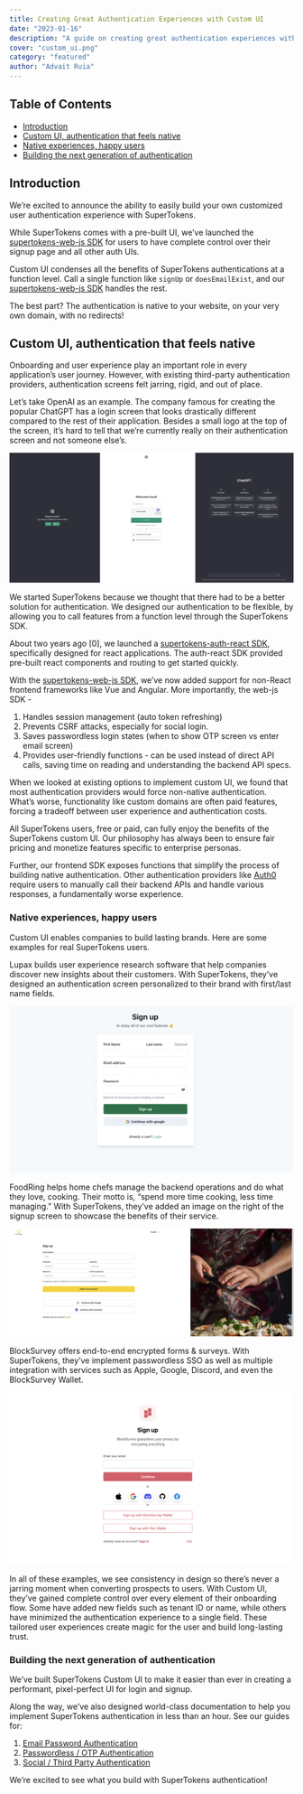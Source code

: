 ```yaml
---
title: Creating Great Authentication Experiences with Custom UI
date: "2023-01-16"
description: "A guide on creating great authentication experiences with custom UI"
cover: "custom_ui.png"
category: "featured"
author: "Advait Ruia"
---
```


## Table of Contents
- [Introduction](#introduction)
- [Custom UI, authentication that feels native](#custom-ui-authentication-that-feels-native)
- [Native experiences, happy users](#native-experiences-happy-users)
- [Building the next generation of authentication](#building-the-next-generation-of-authentication)

## Introduction 
We’re excited to announce the ability to easily build your own customized user authentication experience with SuperTokens. 

While SuperTokens comes with a pre-built UI, we’ve launched the [supertokens-web-js SDK](https://github.com/supertokens/supertokens-web-js) for users to have complete control over their signup page and all other auth UIs.

Custom UI condenses all the benefits of SuperTokens authentications at a function level. Call a single function like `signUp` or `doesEmailExist`, and our [supertokens-web-js SDK](https://github.com/supertokens/supertokens-web-js) handles the rest.

The best part? The authentication is native to your website, on your very own domain, with no redirects!

## Custom UI, authentication that feels native

Onboarding and user experience play an important role in every application’s user journey. However, with existing third-party authentication providers, authentication screens felt jarring, rigid, and out of place.

Let’s take OpenAI as an example. The company famous for creating the popular ChatGPT has a login screen that looks drastically different compared to the rest of their application. Besides a small logo at the top of the screen, it’s hard to tell that we’re currently really on their authentication screen and not someone else’s.  

![Chat GPT login experience](./chat-gpt-login.png)

We started SuperTokens because we thought that there had to be a better solution for authentication. We designed our authentication to be flexible, by allowing you to call features from a function level through the SuperTokens SDK.

About two years ago [0], we launched a [supertokens-auth-react SDK](https://github.com/supertokens/supertokens-auth-react), specifically designed for react applications. The auth-react SDK provided pre-built react components and routing to get started quickly. 

With the [supertokens-web-js SDK](https://github.com/supertokens/supertokens-web-js), we’ve now added support for non-React frontend frameworks like Vue and Angular. More importantly, the web-js SDK -

1. Handles session management (auto token refreshing)
2. Prevents CSRF attacks, especially for social login.
3. Saves passwordless login states (when to show OTP screen vs enter email screen)
4. Provides user-friendly functions - can be used instead of direct API calls, saving time on reading and understanding the backend API specs.

When we looked at existing options to implement custom UI, we found that most authentication providers would force non-native authentication. What’s worse, functionality like custom domains are often paid features, forcing a tradeoff between user experience and authentication costs. 

All SuperTokens users, free or paid, can fully enjoy the benefits of the SuperTokens custom UI. Our philosophy has always been to ensure fair pricing and monetize features specific to enterprise personas. 

Further, our frontend SDK exposes functions that simplify the process of building native authentication. Other authentication providers like [Auth0](https://auth0.com/docs/libraries/auth0js#ready-to-go-example) require users to manually call their backend APIs and handle various responses, a fundamentally worse experience. 

### Native experiences, happy users

Custom UI enables companies to build lasting brands. Here are some examples for real SuperTokens users. 

Lupax builds user experience research software that help companies discover new insights about their customers. With SuperTokens, they’ve designed an authentication screen personalized to their brand with first/last name fields.

![Lupax login screen](./lupax_login.png)

FoodRing helps home chefs manage the backend operations and do what they love, cooking. Their motto is, “spend more time cooking, less time managing.” With SuperTokens, they’ve added an image on the right of the signup screen to showcase the benefits of their service. 

![Foodring login screen](./foodring.png)

BlockSurvey offers end-to-end encrypted forms & surveys. With SuperTokens, they’ve implement passwordless SSO as well as multiple integration with services such as Apple, Google, Discord, and even the BlockSurvey Wallet. 

![BlockSurvey login screen](./block-survey.png)

In all of these examples, we see consistency in design so there’s never a jarring moment when converting prospects to users. With Custom UI, they’ve gained complete control over every element of their onboarding flow. Some have added new fields such as tenant ID or name, while others have minimized the authentication experience to a single field. These tailored user experiences create magic for the user and build long-lasting trust. 

### Building the next generation of authentication

We’ve built SuperTokens Custom UI to make it easier than ever in creating a performant, pixel-perfect UI for login and signup. 

Along the way, we’ve also designed world-class documentation to help you implement SuperTokens authentication in less than an hour. See our guides for:

1. [Email Password Authentication](https://supertokens.com/docs/emailpassword/custom-ui/init/frontend)
2. [Passwordless / OTP Authentication](https://supertokens.com/docs/passwordless/introduction)
3. [Social / Third Party Authentication](https://supertokens.com/docs/thirdparty/custom-ui/init/frontend) 

We’re excited to see what you build with SuperTokens authentication!